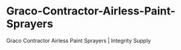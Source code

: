 # Graco-Contractor-Airless-Paint-Sprayers
Graco Contractor Airless Paint Sprayers | Integrity Supply
